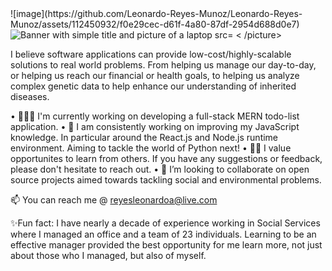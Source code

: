 <picture>
![image](https://github.com/Leonardo-Reyes-Munoz/Leonardo-Reyes-Munoz/assets/112450932/f0e29cec-d61f-4a80-87df-2954d688d0e7)
<img alt="Banner with simple title and picture of a laptop src="https://github.com/Leonardo-Reyes-Munoz/Leonardo-Reyes-Munoz/assets/112450932/f0e29cec-d61f-4a80-87df-2954d688d0e7" />
< /picture>

I believe software applications can provide low-cost/highly-scalable solutions to real world problems. From helping us manage our day-to-day, or helping us reach our financial or health goals, to helping us analyze complex genetic data to help enhance our understanding of inherited diseases. 

•   🧑🏾‍💻 I'm currently working on developing a full-stack MERN todo-list application. 
•   🌱 I am consistently working on improving my JavaScript knowledge. In particular around the React.js and Node.js runtime environment. Aiming to tackle the world of Python next!
•   🧑‍🏫 I value opportunites to learn from others. If you have any suggestions or feedback, please don't hesitate to reach out. 
•   👯 I’m looking to collaborate on open source projects aimed towards tackling social and environmental problems. 

📫 You can reach me @ reyesleonardoa@live.com

✨Fun fact: I have nearly a decade of experience working in Social Services where I managed an office and a team of 23 individuals. Learning to be an effective manager provided the best opportunity for me learn more, not just about those who I managed, but also of myself. 

